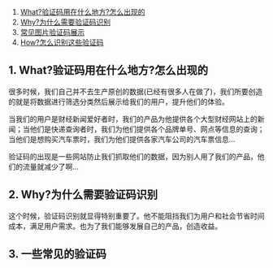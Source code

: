 1. [What?验证码用在什么地方?怎么出现的](#what)
2. [Why?为什么需要验证码识别](#why)
3. [常见图片验证码展示](#show)
4. [How?怎么识别这些验证码](#how)

<h2 id="what">1. What?验证码用在什么地方?怎么出现的</h2>
很多时候，我们自己并不去生产原创的数据(已经有很多人在做了)，我们所要创造的就是将数据进行筛选分类然后展示给我们的用户，提升他们的体验。

当我们的用户是财经新闻爱好者时，我们的产品为他提供各个大型财经网站上的新闻；当他们是快递查询者时，我们为他们提供各个品牌单号、网点等信息的查询；当他们是想购买汽车票时，我们为他们提供各家汽车公司的汽车票信息...

验证码的出现是一些网站防止我们抓取他们的数据，因为别人用了我们的产品，他们的流量就减少了啊...

<h2 id="why">2. Why?为什么需要验证码识别</h2>
这个时候，验证码识别就显得特别重要了。他不能阻挡我们为用户和社会节省时间成本，满足用户需求。也为了我们能够发展自己的产品，创造收益。

<h2 id="show">3. 一些常见的验证码</h2>
<!--
![德邦验证码](https://www.deppon.com/user/authCode.action?type=track)

![EMS验证码](http://www.ems.com.cn/ems/rand)

![顺丰验证码](https://i.sf-express.com/service/user/verifycode)

![宅急送验证码](http://www.zjs.com.cn/captcha.svl)

![名航快递验证码](http://www.cae.com.cn/webfunction/expressquery/ExpressQueryCode.aspx)

![快捷速递验证码](http://www.fastexpress.com.cn/randCodeImage)
-->

![image](/images/verifycode.png)

<h2 id="how">4. How?怎么识别这些验证码</h2>
验证码怎么识别呢?我们先从没有干扰背景的验证码说起。

### 图片二值化
我们知道图片是由像素组成的，图片的大小(即宽度与高度)就是指图片横向与纵向所包含的像素点个数。像素中包含了颜色信息，即颜色基本色红绿蓝各个通道的值(0-255)。

对图片进行二值化就是将图片的每个像素表示成0或者1。就比如上面这张验证码图片，白色为底，黑色为文字，我们将白色表示为0，黑色表示为1.

下面是使用php程序对图片进行二值化：

```php
<?php
class ImageRecognize
{
    public static function binary($im)
    {
        // im是获取的图片资源
        $imgW = imagesx($im);
        $imgH = imagesy($im);

        $binaryDots = []; // 保存所有像素二值化后的值 0或1组成的二维数组
        // 遍历所有像素点
        for ($h = 0; $h < $imgH; $h++) {
            $binaryDots[$h] = []; // 初始化一行像素空间
            for ($w = 0; $w < $imgW; $w++) {
                $colorindex = imagecolorat($im, $w, $h); // 获取当前像素的颜色索引值
                $colors = imagecolorsforindex($im, $colorindex); // 包含颜色信息
                // 筛选颜色，返回0或1
                $binaryDots[$h][] = self::filterColor($colors);
            }
        }
        return $binaryDots;
    }
}
```